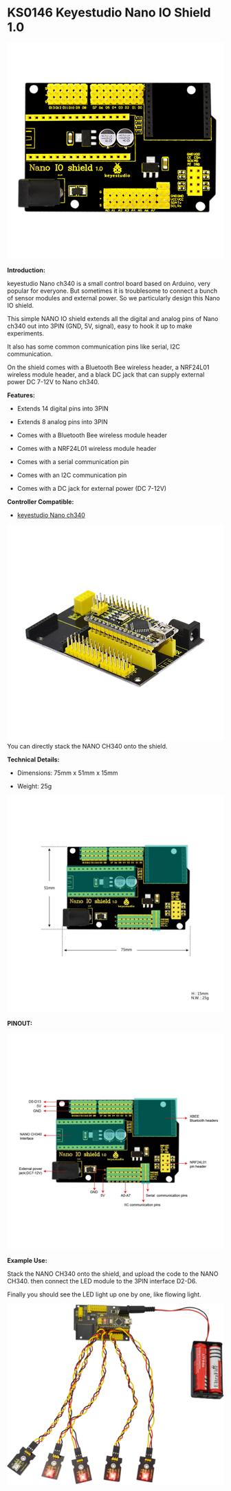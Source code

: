 #  **KS0146 Keyestudio Nano IO Shield 1.0**

![](KS0146\media/37322f3927eb8f14833dd342d05d9acf.jpeg)

**Introduction:**

keyestudio Nano ch340 is a small control board based on Arduino, very popular
for everyone. But sometimes it is troublesome to connect a bunch of sensor
modules and external power. So we particularly design this Nano IO shield.

This simple NANO IO shield extends all the digital and analog pins of Nano ch340
out into 3PIN (GND, 5V, signal), easy to hook it up to make experiments.

It also has some common communication pins like serial, I2C communication.

On the shield comes with a Bluetooth Bee wireless header, a NRF24L01 wireless
module header, and a black DC jack that can supply external power DC 7-12V to
Nano ch340.

**Features:**

-   Extends 14 digital pins into 3PIN

-   Extends 8 analog pins into 3PIN

-   Comes with a Bluetooth Bee wireless module header

-   Comes with a NRF24L01 wireless module header

-   Comes with a serial communication pin

-   Comes with an I2C communication pin

-   Comes with a DC jack for external power (DC 7-12V)

**Controller Compatible:**

-   [keyestudio Nano
    ch340](http://wiki.keyestudio.com/index.php/Ks0173_keyestudio_Nano_ch340)

![](KS0146\media/c6af82dea42ce80bcfd7e539ed95b024.jpeg)You can directly stack the NANO
CH340 onto the shield.

**Technical Details:**

-   Dimensions: 75mm x 51mm x 15mm

-   Weight: 25g

![](KS0146\media/273ef8b110e3b84fa656ab8cd4d7d922.jpeg)

**PINOUT:**

**![](KS0146\media/08653b0c0a3e73eb6de71882d8b85151.jpeg)**

**Example Use:**

Stack the NANO CH340 onto the shield, and upload the code to the NANO CH340.
then connect the LED module to the 3PIN interface D2-D6.

Finally you should see the LED light up one by one, like flowing light.

![](KS0146\media/3812b6b82dbaafce662f0ead75bc732f.png)
